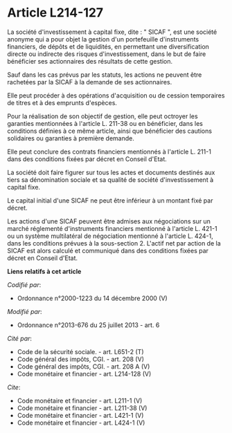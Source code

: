 # Article L214-127

La société d'investissement à capital fixe, dite : " SICAF ", est une société anonyme qui a pour objet la gestion d'un
portefeuille d'instruments financiers, de dépôts et de liquidités, en permettant une diversification directe ou indirecte des
risques d'investissement, dans le but de faire bénéficier ses actionnaires des résultats de cette gestion.

Sauf dans les cas prévus par les statuts, les actions ne peuvent être rachetées par la SICAF à la demande de ses
actionnaires.

Elle peut procéder à des opérations d'acquisition ou de cession temporaires de titres et à des emprunts d'espèces.

Pour la réalisation de son objectif de gestion, elle peut octroyer les garanties mentionnées à l'article L. 211-38 ou en
bénéficier, dans les conditions définies à ce même article, ainsi que bénéficier des cautions solidaires ou garanties à
première demande.

Elle peut conclure des contrats financiers mentionnés à l'article L. 211-1 dans des conditions fixées par décret en Conseil
d'Etat.

La société doit faire figurer sur tous les actes et documents destinés aux tiers sa dénomination sociale et sa qualité de
société d'investissement à capital fixe.

Le capital initial d'une SICAF ne peut être inférieur à un montant fixé par décret.

Les actions d'une SICAF peuvent être admises aux négociations sur un marché réglementé d'instruments financiers mentionné à
l'article L. 421-1 ou un système multilatéral de négociation mentionné à l'article L. 424-1, dans les conditions prévues à la
sous-section 2. L'actif net par action de la SICAF est alors calculé et communiqué dans des conditions fixées par décret en
Conseil d'Etat.

**Liens relatifs à cet article**

_Codifié par_:

  - Ordonnance n°2000-1223 du 14 décembre 2000 (V)

_Modifié par_:

  - Ordonnance n°2013-676 du 25 juillet 2013 - art. 6

_Cité par_:

  - Code de la sécurité sociale. - art. L651-2 (T)
  - Code général des impôts, CGI. - art. 208 (V)
  - Code général des impôts, CGI. - art. 208 A (V)
  - Code monétaire et financier - art. L214-128 (V)

_Cite_:

  - Code monétaire et financier - art. L211-1 (V)
  - Code monétaire et financier - art. L211-38 (V)
  - Code monétaire et financier - art. L421-1 (V)
  - Code monétaire et financier - art. L424-1 (V)
